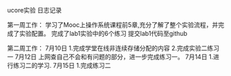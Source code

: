 ucore实验
日志记录

第一周工作：
学习了Mooc上操作系统课程前5章,充分了解了整个实验流程，并完成了实验配置。
完成了lab1实验中的6个练习
提交lab1代码至github

第二周工作：
7月10日 1.完成学堂在线非连续存储分配的内容 
        2.完成实验二练习一 
7月12日 上网查自己不会和有问题的部分，进一步完成练习一。 
7月14日 1.进行练习二的学习. 
7月15日 1.完成练习二 
